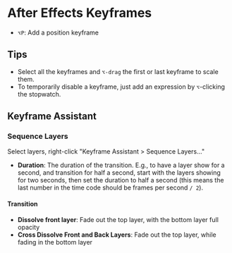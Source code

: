 # After Effects Keyframes

- `⌥P`: Add a position keyframe

## Tips

- Select all the keyframes and `⌥-drag` the first or last keyframe to scale them.
- To temporarily disable a keyframe, just add an expression by `⌥`-clicking the stopwatch.

## Keyframe Assistant

### Sequence Layers

Select layers, right-click "Keyframe Assistant > Sequence Layers..."

- **Duration**: The duration of the transition. E.g., to have a layer show for a second, and transition for half a second, start with the layers showing for two seconds, then set the duration to half a second (this means the last number in the time code should be frames per second `/ 2`).

#### Transition

- **Dissolve front layer**: Fade out the top layer, with the bottom layer full opacity
- **Cross Dissolve Front and Back Layers**: Fade out the top layer, while fading in the bottom layer
